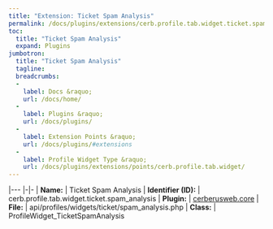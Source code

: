 ```yaml
---
title: "Extension: Ticket Spam Analysis"
permalink: /docs/plugins/extensions/cerb.profile.tab.widget.ticket.spam_analysis/
toc:
  title: "Ticket Spam Analysis"
  expand: Plugins
jumbotron:
  title: "Ticket Spam Analysis"
  tagline: 
  breadcrumbs:
  -
    label: Docs &raquo;
    url: /docs/home/
  -
    label: Plugins &raquo;
    url: /docs/plugins/
  -
    label: Extension Points &raquo;
    url: /docs/plugins/#extensions
  -
    label: Profile Widget Type &raquo;
    url: /docs/plugins/extensions/points/cerb.profile.tab.widget/
---
```


|---
|-|-
| **Name:** | Ticket Spam Analysis
| **Identifier (ID):** | cerb.profile.tab.widget.ticket.spam_analysis
| **Plugin:** | [cerberusweb.core](/docs/plugins/cerberusweb.core/)
| **File:** | api/profiles/widgets/ticket/spam_analysis.php
| **Class:** | ProfileWidget_TicketSpamAnalysis


